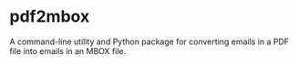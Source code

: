 # pdf2mbox
A command-line utility and Python package for converting emails in a PDF file into emails in an MBOX file.
